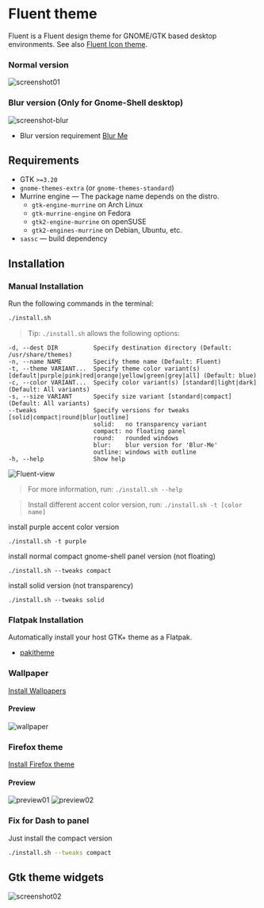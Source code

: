 # Fluent theme

Fluent is a Fluent design theme for GNOME/GTK based desktop environments. See also [Fluent Icon theme](https://github.com/vinceliuice/Fluent-icon-theme).

### Normal version
![screenshot01](screenshot01.jpg?raw=true)

### Blur version (Only for Gnome-Shell desktop)
![screenshot-blur](screenshot-blur.jpg?raw=true)

- Blur version requirement [Blur Me](https://extensions.gnome.org/extension/4236/blur-me/)

## Requirements

- GTK `>=3.20`
- `gnome-themes-extra` (or `gnome-themes-standard`)
- Murrine engine — The package name depends on the distro.
  - `gtk-engine-murrine` on Arch Linux
  - `gtk-murrine-engine` on Fedora
  - `gtk2-engine-murrine` on openSUSE
  - `gtk2-engines-murrine` on Debian, Ubuntu, etc.
- `sassc` — build dependency

## Installation

### Manual Installation

Run the following commands in the terminal:

```sh
./install.sh
```

> Tip: `./install.sh` allows the following options:

```
-d, --dest DIR          Specify destination directory (Default: /usr/share/themes)
-n, --name NAME         Specify theme name (Default: Fluent)
-t, --theme VARIANT...  Specify theme color variant(s) [default|purple|pink|red|orange|yellow|green|grey|all] (Default: blue)
-c, --color VARIANT...  Specify color variant(s) [standard|light|dark] (Default: All variants)
-s, --size VARIANT      Specify size variant [standard|compact] (Default: All variants)
--tweaks                Specify versions for tweaks [solid|compact|round|blur|outline]
                        solid:   no transparency variant
                        compact: no floating panel
                        round:   rounded windows
                        blur:    blur version for 'Blur-Me'
                        outline: windows with outline
-h, --help              Show help
```

![Fluent-view](Fluent-view.png?raw=true)

> For more information, run: `./install.sh --help`

> Install different accent color version, run: `./install.sh -t [color name]`

install purple accent color version
```
./install.sh -t purple
```
install normal compact gnome-shell panel version (not floating)
```
./install.sh --tweaks compact
```
install solid version (not transparency)
```
./install.sh --tweaks solid
```

### Flatpak Installation

Automatically install your host GTK+ theme as a Flatpak.

- [pakitheme](https://github.com/refi64/pakitheme)

### Wallpaper
[Install Wallpapers](src/wallpaper)

#### Preview
![wallpaper](src/wallpaper/wallpaper-1080p/wallpaper-default-flat.png?raw=true)

### Firefox theme
[Install Firefox theme](src/firefox)

#### Preview
![preview01](src/firefox/preview01.png?raw=true)
![preview02](src/firefox/preview02.png?raw=true)

### Fix for Dash to panel

Just install the compact version

```sh
./install.sh --tweaks compact
```

## Gtk theme widgets
![screenshot02](screenshot02.jpg?raw=true)

